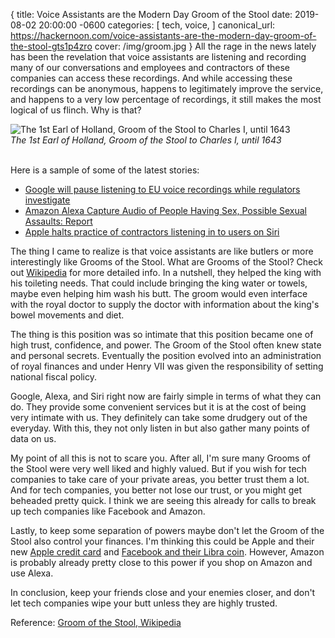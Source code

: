 {
  title: Voice Assistants are the Modern Day Groom of the Stool
  date: 2019-08-02 20:00:00 -0600
  categories: [
    tech,
    voice,
  ]
  canonical_url: https://hackernoon.com/voice-assistants-are-the-modern-day-groom-of-the-stool-gts1p4zro
  cover: /img/groom.jpg
}
All the rage in the news lately has been the revelation that voice assistants are listening and recording many of our conversations and employees and contractors of these companies can access these recordings. And while accessing these recordings can be anonymous, happens to legitimately improve the service, and happens to a very low percentage of recordings, it still makes the most logical of us flinch. Why is that?

<img class="img-center" alt="The 1st Earl of Holland, Groom of the Stool to Charles I, until 1643" src="/img/groom.jpg">
<div class="text-center">
  <em>The 1st Earl of Holland, Groom of the Stool to Charles I, until 1643</em>
  <br><br>
</div>

Here is a sample of some of the latest stories:
- [Google will pause listening to EU voice recordings while regulators investigate](https://www.theverge.com/2019/8/1/20750327/google-assistant-voice-recording-investigation-europe?ref=hackernoon.com)
- [Amazon Alexa Capture Audio of People Having Sex, Possible Sexual Assaults: Report](https://www.newsweek.com/amazon-alexa-recordings-romania-sex-privacy-1452173?ref=hackernoon.com)
- [Apple halts practice of contractors listening in to users on Siri](https://www.theguardian.com/technology/2019/aug/02/apple-halts-practice-of-contractors-listening-in-to-users-on-siri?ref=hackernoon.com)

The thing I came to realize is that voice assistants are like butlers or more interestingly like Grooms of the Stool. What are Grooms of the Stool? Check out [Wikipedia](https://en.wikipedia.org/wiki/Groom_of_the_Stool) for more detailed info. In a nutshell, they helped the king with his toileting needs. That could include bringing the king water or towels, maybe even helping him wash his butt. The groom would even interface with the royal doctor to supply the doctor with information about the king's bowel movements and diet.

The thing is this position was so intimate that this position became one of high trust, confidence, and power. The Groom of the Stool often knew state and personal secrets. Eventually the position evolved into an administration of royal finances and under Henry VII was given the responsibility of setting national fiscal policy.

Google, Alexa, and Siri right now are fairly simple in terms of what they can do. They provide some convenient services but it is at the cost of being very intimate with us. They definitely can take some drudgery out of the everyday. With this, they not only listen in but also gather many points of data on us.

My point of all this is not to scare you. After all, I'm sure many Grooms of the Stool were very well liked and highly valued. But if you wish for tech companies to take care of your private areas, you better trust them a lot. And for tech companies, you better not lose our trust, or you might get beheaded pretty quick. I think we are seeing this already for calls to break up tech companies like Facebook and Amazon.

Lastly, to keep some separation of powers maybe don't let the Groom of the Stool also control your finances. I'm thinking this could be Apple and their new [Apple credit card](https://www.theverge.com/2019/7/30/20747618/apple-confirms-apple-card-august-launch) and [Facebook and their Libra coin](https://www.theverge.com/2019/7/30/20747618/apple-confirms-apple-card-august-launch). However, Amazon is probably already pretty close to this power if you shop on Amazon and use Alexa.

In conclusion, keep your friends close and your enemies closer, and don't let tech companies wipe your butt unless they are highly trusted.

Reference: [Groom of the Stool, Wikipedia](https://en.wikipedia.org/wiki/Groom_of_the_Stool)
